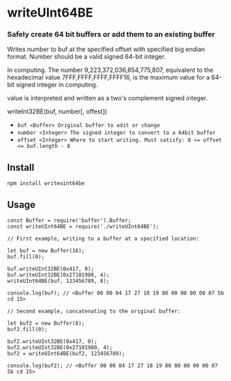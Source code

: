 # writeUInt64BE

### Safely create 64 bit buffers or add them to an existing buffer

Writes number to buf at the specified offset with specified big endian format. Number should be a valid signed 64-bit integer.

In computing. The number 9,223,372,036,854,775,807, equivalent to the hexadecimal value 7FFF,FFFF,FFFF,FFFF16, is the maximum value for a 64-bit signed integer in computing.

value is interpreted and written as a two's complement signed integer.

writeInt32BE(buf, number[, offest])
* `buf <Buffer> Original buffer to edit or change`
* `number <Integer> The signed integer to convert to a 64bit buffer`
* `offset <Integer> Where to start writing. Must satisfy: 0 <= offset <= buf.length - 8`

## Install

```
npm install writeuint64be
```

## Usage
```
const Buffer = require('buffer').Buffer;
const writeUInt64BE = require('./writeUInt64BE');

// First example, writing to a buffer at a specified location:

let buf = new Buffer(16);
buf.fill(0);

buf.writeUInt32BE(0x417, 0);
buf.writeUInt32BE(0x27101980, 4);
writeUInt64BE(buf, 123456789, 8);

console.log(buf); // <Buffer 00 00 04 17 27 10 19 80 00 00 00 00 07 5b cd 15>

// Second example, concatenating to the original buffer:

let buf2 = new Buffer(8);
buf2.fill(0);

buf2.writeUInt32BE(0x417, 0);
buf2.writeUInt32BE(0x27101980, 4);
buf2 = writeUInt64BE(buf2, 123456789);

console.log(buf2); // <Buffer 00 00 04 17 27 10 19 80 00 00 00 00 07 5b cd 15>

```
